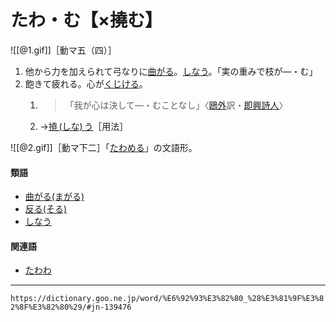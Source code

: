 # たわ・む【×撓む】

![[@1.gif]]［動マ五（四）］

1. 他から力を加えられて弓なりに[曲がる](まがる（曲がる）)。[しなう](しなう（撓う）)。「実の重みで枝が―・む」
2. 飽きて疲れる。心が[くじける](くじける（挫ける）)。
    1. >「我が心は決して―・むことなし」〈[鴎外](https://dictionary.goo.ne.jp/word/person/%E6%A3%AE%E9%B4%8E%E5%A4%96/#jn-220394)訳・[即興詩人](https://dictionary.goo.ne.jp/word/%E5%8D%B3%E8%88%88%E8%A9%A9%E4%BA%BA/#jn-130784)〉
    2. →[撓 (しな) う](https://dictionary.goo.ne.jp/word/%E6%92%93%E3%81%86/#jn-99291)［用法］
        

![[@2.gif]]［動マ下二］「[たわめる](https://dictionary.goo.ne.jp/word/%E6%92%93%E3%82%81%E3%82%8B_%28%E3%81%9F%E3%82%8F%E3%82%81%E3%82%8B%29/#jn-139485)」の文語形。

#### 類語

-   [曲がる(まがる)](まがる（曲がる）)
-   [反る(そる)](https://dictionary.goo.ne.jp/word/%E5%8F%8D%E3%82%8B/#jn-131710)
-   [しなう](https://dictionary.goo.ne.jp/word/%E6%92%93%E3%81%86/#jn-99291)

#### 関連語

-   [たわわ](https://dictionary.goo.ne.jp/word/%E6%92%93_%28%E3%81%9F%E3%82%8F%E3%82%8F%29/#jn-139514)

---
`https://dictionary.goo.ne.jp/word/%E6%92%93%E3%82%80_%28%E3%81%9F%E3%82%8F%E3%82%80%29/#jn-139476`